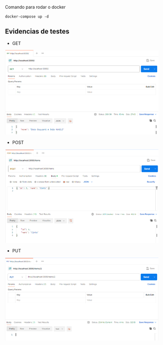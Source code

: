 Comando para rodar o docker
```
docker-compose up -d
```

## Evidencias de testes

- GET

![GET](/img/get.png)

- POST

![POST](/img/post.png)

- PUT

![PUT](/img/put.png)

